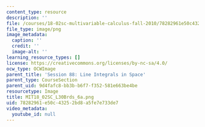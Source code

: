 ```yaml
---
content_type: resource
description: ''
file: /courses/18-02sc-multivariable-calculus-fall-2010/78282961e50c43252bd8a5fe7e733de7_MIT18_02SC_L30Brds_6a.png
file_type: image/png
image_metadata:
  caption: ''
  credit: ''
  image-alt: ''
learning_resource_types: []
license: https://creativecommons.org/licenses/by-nc-sa/4.0/
ocw_type: OCWImage
parent_title: 'Session 88: Line Integrals in Space'
parent_type: CourseSection
parent_uid: 9d4fafc8-bb3b-b6f7-f352-581e663be4be
resourcetype: Image
title: MIT18_02SC_L30Brds_6a.png
uid: 78282961-e50c-4325-2bd8-a5fe7e733de7
video_metadata:
  youtube_id: null
---
```

